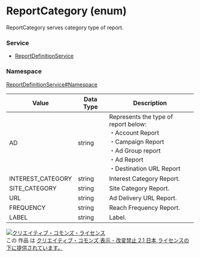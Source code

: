 # ReportCategory (enum)
ReportCategory serves category type of report.
### Service
+ [ReportDefinitionService](../../services/ReportDefinitionService.md)

### Namespace
[ReportDefinitionService#Namespace](../../services/ReportDefinitionService.md#namespace)

| Value | Data Type | Description | 
|---|---|---|
| AD| string | Represents the type of report below:<br>・Account Report<br>・Campaign Report<br>・Ad Group report<br>・Ad Report<br>・Destination URL Report |
| INTEREST_CATEGORY| string | Interest Category Report. |
| SITE_CATEGORY| string | Site Category Report. |
| URL| string | Ad Delivery URL Report. |
| FREQUENCY| string | Reach Frequency Report. |
| LABEL| string | Label. |

<a rel="license" href="http://creativecommons.org/licenses/by-nd/2.1/jp/"><img alt="クリエイティブ・コモンズ・ライセンス" style="border-width:0" src="https://i.creativecommons.org/l/by-nd/2.1/jp/88x31.png" /></a><br />この 作品 は <a rel="license" href="http://creativecommons.org/licenses/by-nd/2.1/jp/">クリエイティブ・コモンズ 表示 - 改変禁止 2.1 日本 ライセンスの下に提供されています。</a>
